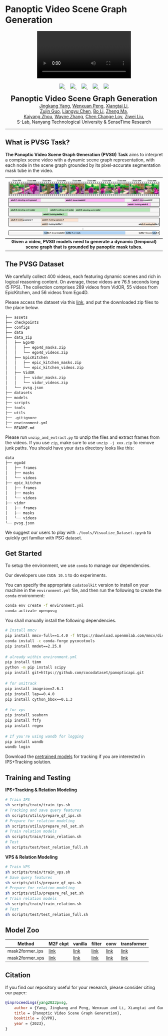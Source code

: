# Panoptic Video Scene Graph Generation
<p align="center">
  <!-- <img src="./assets/psgtr_long.gif" align="center" width="80%"> -->
<video controls>
  <source src="[https://github.com/Jingkang50/OpenPVSG/assets/17070708/54a0f4c4-daca-4168-8460-95eb4cf8b85a](https://github.com/Jingkang50/OpenPVSG/assets/17070708/54a0f4c4-daca-4168-8460-95eb4cf8b85a)" type="video/mp4">
  Your browser does not support the video tag.
</video>

  <p align="center">
  <a href="https://arxiv.org/" target='_blank'>
    <img src="https://img.shields.io/badge/Paper-CVPR%202023-b31b1b?style=flat-square">
  </a>
  &nbsp;&nbsp;&nbsp;
  <a href="https://jingkang50.github.io/PVSG/" target='_blank'>
    <img src="https://img.shields.io/badge/Page-jingkang50/PVSG-228c22?style=flat-square">
  </a>
  &nbsp;&nbsp;&nbsp;
  <a href="https://entuedu-my.sharepoint.com/:f:/g/personal/jingkang001_e_ntu_edu_sg/EpHpnXP-ta9Nu1wD6FwkDWAB0LxY8oE9VNqsgv6ln-i8QQ?e=fURefF" target='_blank'>
    <img src="https://img.shields.io/badge/Data-PVSGDataset-334b7f?style=flat-square">
  </a>
  &nbsp;&nbsp;&nbsp;
  <a href="https://entuedu-my.sharepoint.com/:f:/g/personal/jingkang001_e_ntu_edu_sg/EgvpTfCTMudLpxw-h0_BVdcBAHacUaAQD-u9OvkUlpaDBg?e=LXnqaX" target='_blank'>
    <img src="https://img.shields.io/badge/Data-QuickView-7de5f6?style=flat-square">
  </a>
  &nbsp;&nbsp;&nbsp;
  <a href="https://github.com/LilyDaytoy/OpenPVSG" target='_blank'>
    <img src="https://hits.seeyoufarm.com/api/count/incr/badge.svg?url=https%3A%2F%2Fgithub.com%2FLilyDaytoy%2FPVSG&count_bg=%23FFA500&title_bg=%23555555&icon=&icon_color=%23E7E7E7&title=visitors&edge_flat=true">
  </p>
  </a>
  <p align="center">
  <font size=5><strong>Panoptic Video Scene Graph Generation</strong></font>
    <br>
        <a href="https://jingkang50.github.io/">Jingkang Yang</a>,
        <a href="https://lilydaytoy.github.io/">Wenxuan Peng</a>,
        <a href="https://lxtgh.github.io/">Xiangtai Li</a>,<br>
        <a href="https://scholar.google.com/citations?user=G8DPsoUAAAAJ&amp;hl=zh-CN">Zujin Guo</a>,
        <a href="https://cliangyu.com/"> Liangyu Chen</a>,
        <a href="https://brianboli.com/">Bo Li</a>,
        <a href="https://www.linkedin.com/in/zheng-ma-4201223a/?originalSubdomain=hk">Zheng Ma</a>,<br>
        <a href="https://kaiyangzhou.github.io/">Kaiyang Zhou</a>,
        <a href="https://bmild.github.io/">Wayne Zhang</a>,
        <a href="https://www.mmlab-ntu.com/person/ccloy/">Chen Change Loy</a>,
        <a href="https://liuziwei7.github.io/">Ziwei Liu</a>,
    <br>
  S-Lab, Nanyang Technological University & SenseTime Research
  </p>
</p>

---
## What is PVSG Task?
<strong>The Panoptic Video Scene Graph Generation (PVSG) Task</strong> aims to interpret a complex scene video with a dynamic scene graph representation, with each node in the scene graph grounded by its pixel-accurate segmentation mask tube in the video.

| ![pvsg.jpg](assets/teaser.png) |
|:--:|
| <b>Given a video, PVSG models need to generate a dynamic (temporal) scene graph that is grounded by panoptic mask tubes.</b>|


## The PVSG Dataset
We carefully collect 400 videos, each featuring dynamic scenes and rich in logical reasoning content. On average, these videos are 76.5 seconds long (5 FPS). The collection comprises 289 videos from VidOR, 55 videos from EpicKitchen, and 56 videos from Ego4D.

Please access the dataset via this [link](https://entuedu-my.sharepoint.com/:f:/g/personal/jingkang001_e_ntu_edu_sg/EpHpnXP-ta9Nu1wD6FwkDWAB0LxY8oE9VNqsgv6ln-i8QQ?e=fURefF), and put the downloaded zip files to the place below.
```
├── assets
├── checkpoints
├── configs
├── data
├── data_zip
│   ├── Ego4D
│   │   ├── ego4d_masks.zip
│   │   └── ego4d_videos.zip
│   ├── EpicKitchen
│   │   ├── epic_kitchen_masks.zip
│   │   └── epic_kitchen_videos.zip
│   ├── VidOR
│   │   ├── vidor_masks.zip
│   │   └── vidor_videos.zip
│   └── pvsg.json
├── datasets
├── models
├── scripts
├── tools
├── utils
├── .gitignore
├── environment.yml
└── README.md
```
Please run `unzip_and_extract.py` to unzip the files and extract frames from the videos. If you use `zip`, make sure to use `unzip -j xxx.zip` to remove junk paths. You should have your `data` directory looks like this:
```
data
├── ego4d
│   ├── frames
│   ├── masks
│   └── videos
├── epic_kitchen
│   ├── frames
│   ├── masks
│   └── videos
├── vidor
│   ├── frames
│   ├── masks
│   └── videos
└── pvsg.json
```

We suggest our users to play with `./tools/Visualize_Dataset.ipynb` to quickly get familiar with PSG dataset.

## Get Started
To setup the environment, we use `conda` to manage our dependencies.

Our developers use `CUDA 10.1` to do experiments.

You can specify the appropriate `cudatoolkit` version to install on your machine in the `environment.yml` file, and then run the following to create the `conda` environment:
```bash
conda env create -f environment.yml
conda activate openpvsg
```
You shall manually install the following dependencies.
```bash
# Install mmcv
pip install mmcv-full==1.4.0 -f https://download.openmmlab.com/mmcv/dist/cu101/torch1.7.0/index.html
conda install -c conda-forge pycocotools
pip install mmdet==2.25.0

# already within environment.yml
pip install timm
python -m pip install scipy
pip install git+https://github.com/cocodataset/panopticapi.git

# for unitrack
pip install imageio==2.6.1
pip install lap==0.4.0
pip install cython_bbox==0.1.3

# for vps
pip install seaborn
pip install ftfy
pip install regex

# If you're using wandb for logging
pip install wandb
wandb login
```

Download the [pretrained models](https://entuedu-my.sharepoint.com/:f:/g/personal/jingkang001_e_ntu_edu_sg/ErwH2H27bJpAg9xpaTa49fkB3IJkiLJ6AEFuxUHYKMI1dQ?e=9XINcP) for tracking if you are interested in IPS+Tracking solution.


## Training and Testing
**IPS+Tracking & Relation Modeling**
```bash
# Train IPS
sh scripts/train/train_ips.sh
# Tracking and save query features
sh scripts/utils/prepare_qf_ips.sh
# Prepare for relation modeling
sh scripts/utils/prepare_rel_set.sh
# Train relation models
sh scripts/train/train_relation.sh
# Test
sh scripts/test/test_relation_full.sh
```

**VPS & Relation Modeling**
```bash
# Train VPS
sh scripts/train/train_vps.sh
# Save query features
sh scripts/utils/prepare_qf_vps.sh
# Prepare for relation modeling
sh scripts/utils/prepare_rel_set.sh
# Train relation models
sh scripts/train/train_relation.sh
# Test
sh scripts/test/test_relation_full.sh
```
## Model Zoo
Method    | M2F ckpt | vanilla | filter |  conv |  transformer |
---       | ---  | ---  | ---  | ---  | ---  |
mask2former_ips | [link](https://entuedu-my.sharepoint.com/:f:/g/personal/jingkang001_e_ntu_edu_sg/ErwH2H27bJpAg9xpaTa49fkB3IJkiLJ6AEFuxUHYKMI1dQ?e=9XINcP) | [link](https://entuedu-my.sharepoint.com/:f:/g/personal/jingkang001_e_ntu_edu_sg/ErwH2H27bJpAg9xpaTa49fkB3IJkiLJ6AEFuxUHYKMI1dQ?e=9XINcP) | [link](https://entuedu-my.sharepoint.com/:f:/g/personal/jingkang001_e_ntu_edu_sg/ErwH2H27bJpAg9xpaTa49fkB3IJkiLJ6AEFuxUHYKMI1dQ?e=9XINcP) | [link](https://entuedu-my.sharepoint.com/:f:/g/personal/jingkang001_e_ntu_edu_sg/ErwH2H27bJpAg9xpaTa49fkB3IJkiLJ6AEFuxUHYKMI1dQ?e=9XINcP) | [link](https://entuedu-my.sharepoint.com/:f:/g/personal/jingkang001_e_ntu_edu_sg/ErwH2H27bJpAg9xpaTa49fkB3IJkiLJ6AEFuxUHYKMI1dQ?e=9XINcP) |
mask2former_vps | [link](https://entuedu-my.sharepoint.com/:f:/g/personal/jingkang001_e_ntu_edu_sg/ErwH2H27bJpAg9xpaTa49fkB3IJkiLJ6AEFuxUHYKMI1dQ?e=9XINcP) | [link](https://entuedu-my.sharepoint.com/:f:/g/personal/jingkang001_e_ntu_edu_sg/ErwH2H27bJpAg9xpaTa49fkB3IJkiLJ6AEFuxUHYKMI1dQ?e=9XINcP) | [link](https://entuedu-my.sharepoint.com/:f:/g/personal/jingkang001_e_ntu_edu_sg/ErwH2H27bJpAg9xpaTa49fkB3IJkiLJ6AEFuxUHYKMI1dQ?e=9XINcP) | [link](https://entuedu-my.sharepoint.com/:f:/g/personal/jingkang001_e_ntu_edu_sg/ErwH2H27bJpAg9xpaTa49fkB3IJkiLJ6AEFuxUHYKMI1dQ?e=9XINcP) | [link](https://entuedu-my.sharepoint.com/:f:/g/personal/jingkang001_e_ntu_edu_sg/ErwH2H27bJpAg9xpaTa49fkB3IJkiLJ6AEFuxUHYKMI1dQ?e=9XINcP) |

## Citation
If you find our repository useful for your research, please consider citing our paper:
```bibtex
@inproceedings{yang2023pvsg,
    author = {Yang, Jingkang and Peng, Wenxuan and Li, Xiangtai and Guo, Zujin and Chen, Liangyu and Li, Bo and Ma, Zheng and Zhou, Kaiyang and Zhang, Wayne and Loy, Chen Change and Liu, Ziwei},
    title = {Panoptic Video Scene Graph Generation},
    booktitle = {CVPR},
    year = {2023},
}
```
